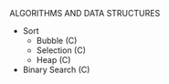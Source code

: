 ALGORITHMS AND DATA STRUCTURES

* Sort 
  * Bubble (C)
  * Selection (C)
  * Heap (C)
* Binary Search (C)
